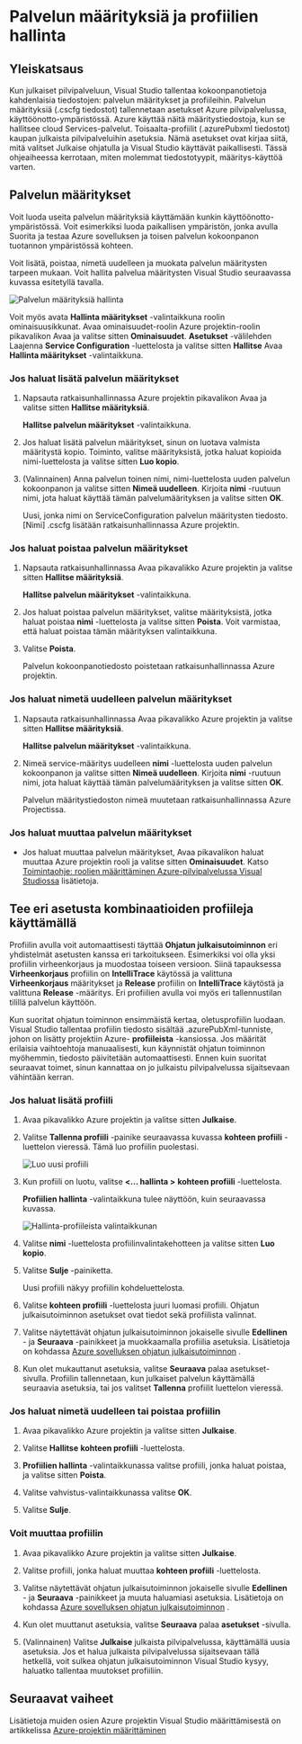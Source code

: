 <properties
   pageTitle="Palvelun määrityksiä ja profiilien hallinta | Microsoft Azure"
   description="Opettele palvelun määrityksiä ja profiilit määritysten tiedostoja | joka asetusten käyttöönotto-ympäristössä tallentaa ja julkaista pilvipalveluihin asetukset."
   services="visual-studio-online"
   documentationCenter="na"
   authors="TomArcher"
   manager="douge"
   editor="" />
<tags
   ms.service="multiple"
   ms.devlang="dotnet"
   ms.topic="article"
   ms.tgt_pltfrm="na"
   ms.workload="multiple"
   ms.date="08/15/2016"
   ms.author="tarcher" />

# <a name="how-to-manage-service-configurations-and-profiles"></a>Palvelun määrityksiä ja profiilien hallinta

## <a name="overview"></a>Yleiskatsaus

Kun julkaiset pilvipalveluun, Visual Studio tallentaa kokoonpanotietoja kahdenlaisia tiedostojen: palvelun määritykset ja profiileihin. Palvelun määrityksiä (.cscfg tiedostot) tallennetaan asetukset Azure pilvipalvelussa, käyttöönotto-ympäristössä. Azure käyttää näitä määritystiedostoja, kun se hallitsee cloud Services-palvelut. Toisaalta-profiilit (.azurePubxml tiedostot) kaupan julkaista pilvipalveluihin asetuksia. Nämä asetukset ovat kirjaa siitä, mitä valitset Julkaise ohjatulla ja Visual Studio käyttävät paikallisesti. Tässä ohjeaiheessa kerrotaan, miten molemmat tiedostotyypit, määritys-käyttöä varten.

## <a name="service-configurations"></a>Palvelun määritykset

Voit luoda useita palvelun määrityksiä käyttämään kunkin käyttöönotto-ympäristössä. Voit esimerkiksi luoda paikallisen ympäristön, jonka avulla Suorita ja testaa Azure sovelluksen ja toisen palvelun kokoonpanon tuotannon ympäristössä kohteen.

Voit lisätä, poistaa, nimetä uudelleen ja muokata palvelun määritysten tarpeen mukaan. Voit hallita palvelua määritysten Visual Studio seuraavassa kuvassa esitetyllä tavalla.

![Palvelun määrityksiä hallinta](./media/vs-azure-tools-service-configurations-and-profiles-how-to-manage/manage-service-config.png)

Voit myös avata **Hallinta määritykset** -valintaikkuna roolin ominaisuusikkunat. Avaa ominaisuudet-roolin Azure projektin-roolin pikavalikon Avaa ja valitse sitten **Ominaisuudet**. **Asetukset** -välilehden Laajenna **Service Configuration** -luettelosta ja valitse sitten **Hallitse** Avaa **Hallinta määritykset** -valintaikkuna.

### <a name="to-add-a-service-configuration"></a>Jos haluat lisätä palvelun määritykset

1. Napsauta ratkaisunhallinnassa Azure projektin pikavalikon Avaa ja valitse sitten **Hallitse määrityksiä**.

    **Hallitse palvelun määritykset** -valintaikkuna.

1. Jos haluat lisätä palvelun määritykset, sinun on luotava valmista määritystä kopio. Toiminto, valitse määrityksistä, jotka haluat kopioida nimi-luettelosta ja valitse sitten **Luo kopio**.

1. (Valinnainen) Anna palvelun toinen nimi, nimi-luettelosta uuden palvelun kokoonpanon ja valitse sitten **Nimeä uudelleen**. Kirjoita **nimi** -ruutuun nimi, jota haluat käyttää tämän palvelumäärityksen ja valitse sitten **OK**.

    Uusi, jonka nimi on ServiceConfiguration palvelun määritysten tiedosto. [Nimi] .cscfg lisätään ratkaisunhallinnassa Azure projektin.


### <a name="to-delete-a-service-configuration"></a>Jos haluat poistaa palvelun määritykset

1. Napsauta ratkaisunhallinnassa Avaa pikavalikko Azure projektin ja valitse sitten **Hallitse määrityksiä**.

    **Hallitse palvelun määritykset** -valintaikkuna.

1. Jos haluat poistaa palvelun määritykset, valitse määrityksistä, jotka haluat poistaa **nimi** -luettelosta ja valitse sitten **Poista**. Voit varmistaa, että haluat poistaa tämän määrityksen valintaikkuna.

1. Valitse **Poista**.

     Palvelun kokoonpanotiedosto poistetaan ratkaisunhallinnassa Azure projektin.


### <a name="to-rename-a-service-configuration"></a>Jos haluat nimetä uudelleen palvelun määritykset

1. Napsauta ratkaisunhallinnassa Avaa pikavalikko Azure projektin ja valitse sitten **Hallitse määrityksiä**.

    **Hallitse palvelun määritykset** -valintaikkuna.

1. Nimeä service-määritys uudelleen **nimi** -luettelosta uuden palvelun kokoonpanon ja valitse sitten **Nimeä uudelleen**. Kirjoita **nimi** -ruutuun nimi, jota haluat käyttää tämän palvelumäärityksen ja valitse sitten **OK**.

    Palvelun määritystiedoston nimeä muutetaan ratkaisunhallinnassa Azure Projectissa.

### <a name="to-change-a-service-configuration"></a>Jos haluat muuttaa palvelun määritykset

- Jos haluat muuttaa palvelun määritykset, Avaa pikavalikon haluat muuttaa Azure projektin rooli ja valitse sitten **Ominaisuudet**. Katso [Toimintaohje: roolien määrittäminen Azure-pilvipalvelussa Visual Studiossa](https://msdn.microsoft.com/library/azure/hh369931.aspx) lisätietoja.

## <a name="make-different-setting-combinations-by-using-profiles"></a>Tee eri asetusta kombinaatioiden profiileja käyttämällä

Profiilin avulla voit automaattisesti täyttää **Ohjatun julkaisutoiminnon** eri yhdistelmät asetusten kanssa eri tarkoitukseen. Esimerkiksi voi olla yksi profiilin virheenkorjaus ja muodostaa toiseen versioon. Siinä tapauksessa **Virheenkorjaus** profiilin on **IntelliTrace** käytössä ja valittuna **Virheenkorjaus** määritykset ja **Release** profiilin on **IntelliTrace** käytöstä ja valittuna **Release** -määritys. Eri profiilien avulla voi myös eri tallennustilan tilillä palvelun käyttöön.

Kun suoritat ohjatun toiminnon ensimmäistä kertaa, oletusprofiilin luodaan. Visual Studio tallentaa profiilin tiedosto sisältää .azurePubXml-tunniste, johon on lisätty projektiin Azure- **profiileista** -kansiossa. Jos määrität erilaisia vaihtoehtoja manuaalisesti, kun käynnistät ohjatun toiminnon myöhemmin, tiedosto päivitetään automaattisesti. Ennen kuin suoritat seuraavat toimet, sinun kannattaa on jo julkaistu pilvipalvelussa sijaitsevaan vähintään kerran.

### <a name="to-add-a-profile"></a>Jos haluat lisätä profiili

1. Avaa pikavalikko Azure projektin ja valitse sitten **Julkaise**.

1. Valitse **Tallenna profiili** -painike seuraavassa kuvassa **kohteen profiili** -luettelon vieressä. Tämä luo profiilin puolestasi.

    ![Luo uusi profiili](./media/vs-azure-tools-service-configurations-and-profiles-how-to-manage/create-new-profile.png)

1. Kun profiili on luotu, valitse **<... hallinta >** **kohteen profiili** -luettelosta.

    **Profiilien hallinta** -valintaikkuna tulee näyttöön, kuin seuraavassa kuvassa.

    ![Hallinta-profiileista valintaikkunan](./media/vs-azure-tools-service-configurations-and-profiles-how-to-manage/manage-profiles.png)

1. Valitse **nimi** -luettelosta profiilinvalintakehotteen ja valitse sitten **Luo kopio**.

1. Valitse **Sulje** -painiketta.

    Uusi profiili näkyy profiilin kohdeluettelosta.

1. Valitse **kohteen profiili** -luettelosta juuri luomasi profiili. Ohjatun julkaisutoiminnon asetukset ovat tiedot sekä profiilista valinnat.

1. Valitse näytettävät ohjatun julkaisutoiminnon jokaiselle sivulle **Edellinen** - ja **Seuraava** -painikkeet ja muokkaamalla profiilia asetuksia. Lisätietoja on kohdassa [Azure sovelluksen ohjatun julkaisutoiminnon](http://go.microsoft.com/fwlink/p/?LinkID=623085) .

1. Kun olet mukauttanut asetuksia, valitse **Seuraava** palaa asetukset-sivulla. Profiilin tallennetaan, kun julkaiset palvelun käyttämällä seuraavia asetuksia, tai jos valitset **Tallenna** profiilit luettelon vieressä.

### <a name="to-rename-or-delete-a-profile"></a>Jos haluat nimetä uudelleen tai poistaa profiilin

1. Avaa pikavalikko Azure projektin ja valitse sitten **Julkaise**.

1. Valitse **Hallitse** **kohteen profiili** -luettelosta.

1. **Profiilien hallinta** -valintaikkunassa valitse profiili, jonka haluat poistaa, ja valitse sitten **Poista**.

1. Valitse vahvistus-valintaikkunassa valitse **OK**.

1. Valitse **Sulje**.

### <a name="to-change-a-profile"></a>Voit muuttaa profiilin

1. Avaa pikavalikko Azure projektin ja valitse sitten **Julkaise**.

1. Valitse profiili, jonka haluat muuttaa **kohteen profiili** -luettelosta.

1. Valitse näytettävät ohjatun julkaisutoiminnon jokaiselle sivulle **Edellinen** - ja **Seuraava** -painikkeet ja muuta haluamiasi asetuksia. Lisätietoja on kohdassa [Azure sovelluksen ohjatun julkaisutoiminnon](http://go.microsoft.com/fwlink/p/?LinkID=623085) .

1. Kun olet muuttanut asetuksia, valitse **Seuraava** palaa **asetukset** -sivulla.

1. (Valinnainen) Valitse **Julkaise** julkaista pilvipalvelussa, käyttämällä uusia asetuksia. Jos et halua julkaista pilvipalvelussa sijaitsevaan tällä hetkellä, voit sulkea ohjatun julkaisutoiminnon Visual Studio kysyy, haluatko tallentaa muutokset profiiliin.

## <a name="next-steps"></a>Seuraavat vaiheet

Lisätietoja muiden osien Azure projektin Visual Studio määrittämisestä on artikkelissa [Azure-projektin määrittäminen](http://go.microsoft.com/fwlink/p/?LinkID=623075)
